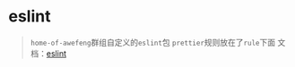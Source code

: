 # eslint

> `home-of-awefeng`群组自定义的`eslint`包
> `prettier`规则放在了`rule`下面
文档：[eslint](https://eslint.org/)
